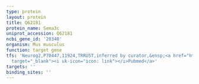 ```yaml
---
type: protein
layout: protein
title: Q62181
protein_name: Sema3c
uniprot_accession: Q62181
ncbi_gene_id: '20348'
organism: Mus musculus
function: target gene
tfs: 'Neurog2,P70447,11924,TRRUST,inferred by curator,&ensp;<a href="https://www.ncbi.nlm.nih.gov/pubmed/?term=15328020%5Buid%5D"
  target="_blank"><i uk-icon="icon: link"></i>Pubmed</a>'
targets: ''
binding_sites: ''
---
```

